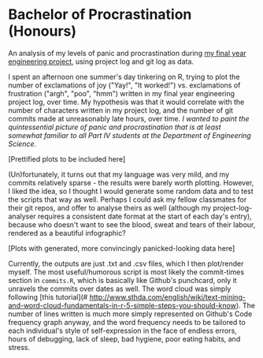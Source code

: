 # Bachelor of Procrastination (Honours)

An analysis of my levels of panic and procrastination during [my final year engineering project](https://github.com/jennynz/VTshapes), using project log and git log as data.

I spent an afternoon one summer's day tinkering on R, trying to plot the number of exclamations of joy ("Yay!", "It worked!") vs. exclamations of frustration ("argh", "poo", "hmm") written in my final year engineering project log, over time. My hypothesis was that it would correlate with the number of characters written in my project log, and the number of git commits made at unreasonably late hours, over time. *I wanted to paint the quintessential picture of panic and procrastination that is at least somewhat familiar to all Part IV students at the Department of Engineering Science.*

[Prettified plots to be included here]

(Un)fortunately, it turns out that my language was very mild, and my commits relatively sparse - the results were barely worth plotting. However, I liked the idea, so I thought I would generate some random data and to test the scripts that way as well. Perhaps I could ask my fellow classmates for their git repos, and offer to analyse theirs as well (although my project-log-analyser requires a consistent date format at the start of each day's entry), because who doesn't want to see the blood, sweat and tears of their labour, rendered as a beautiful infographic?

[Plots with generated, more convincingly panicked-looking data here]

Currently, the outputs are just .txt and .csv files, which I then plot/render myself. The most useful/humorous script is most likely the commit-times section in `commits.R`, which is basically like Github's punchcard, only it unravels the commits over dates as well. The word cloud was simply following [this tutorial](# http://www.sthda.com/english/wiki/text-mining-and-word-cloud-fundamentals-in-r-5-simple-steps-you-should-know). The number of lines written is much more simply represented on Github's Code frequency graph anyway, and the word frequency needs to be tailored to each individual's style of self-expression in the face of endless errors, hours of debugging, lack of sleep, bad hygiene, poor eating habits, and stress.